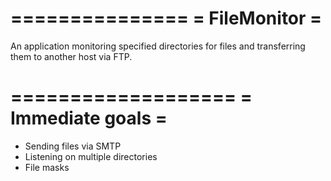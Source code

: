 ===============
= FileMonitor =
===============

An application monitoring specified directories for files and transferring them to another host via FTP.


===================
= Immediate goals =
===================

* Sending files via SMTP
* Listening on multiple directories
* File masks